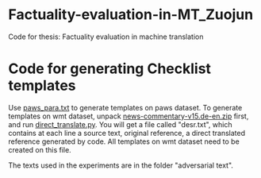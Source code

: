 # Factuality-evaluation-in-MT_Zuojun
Code for thesis: Factuality evaluation in machine translation
 
# Code for generating Checklist templates
Use [paws_para.txt](checklist_generate/paws_para.txt) to generate templates on paws dataset.
To generate templates on wmt dataset, unpack [news-commentary-v15.de-en.zip](checklist_generate/news-commentary-v15.de-en.zip) first, and run [direct_translate.py](checklist_generate/direct_translate.py). You will get a file called "desr.txt", which contains at each line a source text, original reference, a direct translated reference generated by code. All templates on wmt dataset need to be created on this file.

The texts used in the experiments are in the folder "adversarial text".

